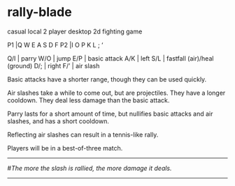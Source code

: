 # rally-blade
casual local 2 player desktop 2d fighting game

P1 |Q W E A S D F
P2 |I O P K L ; ‘

Q/I  | parry
W/O  | jump
E/P  | basic attack
A/K  | left
S/L  | fastfall (air)/heal (ground)
D/;  | right
F/’  | air slash

Basic attacks have a shorter range, though they can be used quickly.

Air slashes take a while to come out, but are projectiles. They have a longer cooldown. They deal less damage than the basic attack.

Parry lasts for a short amount of time, but nullifies basic attacks and air slashes, and has a short cooldown.

Reflecting air slashes can result in a tennis-like rally.

Players will be in a best-of-three match.

__________________________________________________________
#*The more the slash is rallied, the more damage it deals.*
__________________________________________________________
